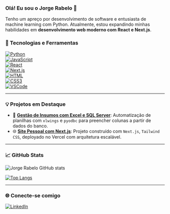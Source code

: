 ### Olá! Eu sou o Jorge Rabelo 👋

Tenho um apreço por desenvolvimento de software e entusiasta de machine learning com Python. Atualmente, estou expandindo minhas habilidades em **desenvolvimento web moderno com React e Next.js**.

### 🧰 Tecnologias e Ferramentas

[![Python](https://img.shields.io/badge/Python-14354C?style=for-the-badge&logo=python&logoColor=white)]()  
[![JavaScript](https://img.shields.io/badge/JavaScript-F7DF1E?style=for-the-badge&logo=javascript&logoColor=black)]()  
[![React](https://img.shields.io/badge/React-20232A?style=for-the-badge&logo=react&logoColor=61DAFB)]()  
[![Next.js](https://img.shields.io/badge/Next.js-000000?style=for-the-badge&logo=nextdotjs&logoColor=white)]()  
[![HTML](https://img.shields.io/badge/HTML5-E34F26?style=for-the-badge&logo=html5&logoColor=white)]()  
[![CSS3](https://img.shields.io/badge/CSS3-1572B6?style=for-the-badge&logo=css3&logoColor=white)]()  
[![VSCode](https://img.shields.io/badge/VS_Code-007ACC?style=for-the-badge&logo=visual-studio-code&logoColor=white)]()

---

### 💡 Projetos em Destaque

- 🧾 [**Gestão de Insumos com Excel e SQL Server**](https://github.com/JorgeLuis97/nome-do-repo): Automatização de planilhas com `xlwings` e `pyodbc` para preencher colunas a partir de dados do banco.
- 🌐 [**Site Pessoal com Next.js**](https://github.com/JorgeLuis97/nome-do-repo): Projeto construído com `Next.js`, `Tailwind CSS`, deployado no Vercel com arquitetura escalável.

---

### 📈 GitHub Stats

![Jorge Rabelo GitHub stats](https://github-readme-stats.vercel.app/api?username=JorgeLuis97&show_icons=true&theme=tokyonight)

[![Top Langs](https://github-readme-stats.vercel.app/api/top-langs/?username=JorgeLuis97&layout=compact&theme=tokyonight)](https://github.com/JorgeLuis97/github-readme-stats)

---

### 🌐 Conecte-se comigo

[![LinkedIn](https://img.shields.io/badge/LinkedIn-0077B5?style=for-the-badge&logo=linkedin&logoColor=white)](https://www.linkedin.com/in/jorge-luis-gomes-rabelo-767bb518b/)
